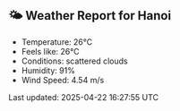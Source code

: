 <!-- WEATHER-START -->
## 🌤 Weather Report for Hanoi

- Temperature: 26°C
- Feels like: 26°C
- Conditions: scattered clouds
- Humidity: 91%
- Wind Speed: 4.54 m/s

Last updated: 2025-04-22 16:27:55 UTC
<!-- WEATHER-END -->
